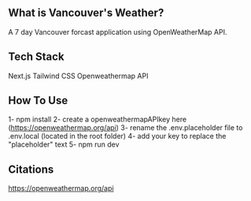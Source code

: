 ## What is Vancouver's Weather?
A 7 day Vancouver forcast application using OpenWeatherMap API.

## Tech Stack
Next.js
Tailwind CSS
Openweathermap API

## How To Use
1- npm install
2- create a openweathermapAPIkey here (https://openweathermap.org/api)
3- rename the .env.placeholder file to .env.local (located in the root folder)
4- add your key to replace the "placeholder" text
5- npm run dev

## Citations
https://openweathermap.org/api
